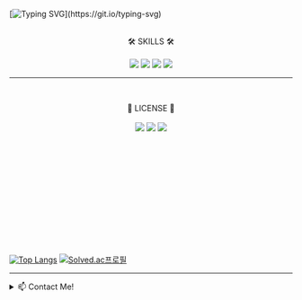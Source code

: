 [![Typing SVG](https://readme-typing-svg.demolab.com?font=Reddit+Mono&weight=500&size=40&pause=1000&center=true&vCenter=true&random=false&width=600&height=100&lines=Hello!+I'm+Kim+Sang-jun.)](https://git.io/typing-svg)

<br/>
<div align="center">
  🛠️ SKILLS 🛠️ <br/><br/>
<img src="https://img.shields.io/badge/Python-3776AB?style=for-the-badge&logo=Python&logoColor=white">
<img src="https://img.shields.io/badge/Unity-111111?style=for-the-badge&logo=Unity&logoColor=white">
<img src="https://img.shields.io/badge/HTML5-E34F26?style=for-the-badge&logo=HTML5&logoColor=white">
<img src="https://img.shields.io/badge/CSS3-1572B6?style=for-the-badge&logo=CSS3&logoColor=white">
  
---
<br/>

🪪 LICENSE 🪪 <br/><br/>
<img src="https://img.shields.io/badge/MicrosoftPowerPoint-B7472A?style=for-the-badge&logo=MicrosoftPowerPoint&logoColor=white">
<img src="https://img.shields.io/badge/microsoftexcel-217346?style=for-the-badge&logo=microsoftexcel&logoColor=white">
<img src="https://img.shields.io/badge/adobephotoshop-31A8FF?style=for-the-badge&logo=adobephotoshop&logoColor=white">

</div>


<br/><br/><br/><br/><br/><br/><br/><br/><br/><br/><br/>

[![Top Langs](https://github-readme-stats.vercel.app/api/top-langs/?username=ddangjun)](https://github.com/anuraghazra/github-readme-stats) 
[![Solved.ac프로필](http://mazassumnida.wtf/api/v2/generate_badge?boj=ddangjun)](https://solved.ac/ddangjun)  



























<hr/>
<details>
<summary>
  📫 Contact Me!
</summary>
   roland0331@naver.com
</details>
<!--
**DDANGJUN/DDANGJUN** is a ✨ _special_ ✨ repository because its `README.md` (this file) appears on your GitHub profile.

Here are some ideas to get you started:

- 🔭 I’m currently working on ...
- 🌱 I’m currently learning ...
- 👯 I’m looking to collaborate on ...
- 🤔 I’m looking for help with ...
- 💬 Ask me about ...
- 📫 How to reach me: ...
- 😄 Pronouns: ...
- ⚡ Fun fact: ...
-->
